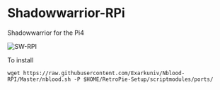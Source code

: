 # Shadowwarrior-RPi
Shadowwarrior for the Pi4

![SW-RPI](https://i.ytimg.com/vi/bQE1ybaGYcE/maxresdefault.jpg)

To install

`wget https://raw.githubusercontent.com/Exarkuniv/Nblood-RPI/Master/nblood.sh -P $HOME/RetroPie-Setup/scriptmodules/ports/`
